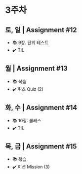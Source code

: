 # 3주차

## 토, 일 | Assignment #12

*  📚 9장. 단위 테스트
*  ✔️ TIL

## 월 | Assignment #13

*  📚 복습
*  ✔️ 퀴즈 Quiz (2)

## 화, 수 | Assignment #14

*  📚 10장. 클래스
*  ✔️ TIL

## 목, 금 | Assignment #15

*  📚 복습
*  ✔️ 미션 Mission (3)

